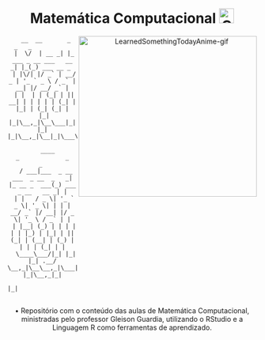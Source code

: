 <div align="center">
  <h1>Matemática Computacional <a href="https://emoji.gg/emoji/7244_ConfusedMathLady"><img src="https://cdn3.iconfinder.com/data/icons/education-652/64/mathematics-education-calculating-computer-512.png" width="30px" height="30px" alt="ComputerMathematics-pic"></a></h1>

<div align="center">
  <img src="https://i.pinimg.com/originals/06/e0/31/06e031a3969a2632c3145ae7b2ed9d8c.gif" align="right" width="360" height="325" alt="LearnedSomethingTodayAnime-gif">
</div>

```
  __  __       _                       _   _           
 |  \/  | __ _| |_ ___ _ __ ___   __ _| |_(_) ___ __ _ 
 | |\/| |/ _` | __/ _ | '_ ` _ \ / _` | __| |/ __/ _` |
 | |  | | (_| | ||  __| | | | | | (_| | |_| | (_| (_| |
 |_|  |_|\__,_|\__\___|_| |_| |_|\__,_|\__|_|\___\__,_|
                                                       
   ____                            _             _                   _ 
  / ___|___  _ __ ___  _ __  _   _| |_ __ _  ___(_) ___  _ __   __ _| |
 | |   / _ \| '_ ` _ \| '_ \| | | | __/ _` |/ __| |/ _ \| '_ \ / _` | |
 | |__| (_) | | | | | | |_) | |_| | || (_| | (__| | (_) | | | | (_| | |
  \____\___/|_| |_| |_| .__/ \__,_|\__\__,_|\___|_|\___/|_| |_|\__,_|_|
                      |_|                                              
```

##

</div>

<div align="center">
• Repositório com o conteúdo das aulas de Matemática Computacional, ministradas pelo professor Gleison Guardia, utilizando o RStudio e a Linguagem R como ferramentas de aprendizado.
</div>
